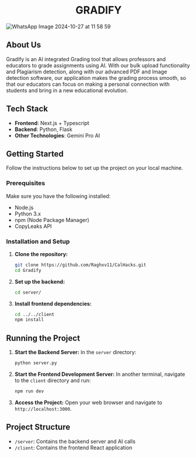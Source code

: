 <h1 align="center">GRADIFY</h1>

![WhatsApp Image 2024-10-27 at 11 58 59](https://github.com/user-attachments/assets/948d4597-1ffb-4f97-924d-63cbc4d49bb5)


## About Us
Gradify is an AI integrated Grading tool that allows professors and educators to grade assignments using AI. With our bulk upload functionality and Plagiarism detection, along with our advanced PDF and Image detection software, our application makes the grading process smooth, so that our educators can focus on making a personal connection with students and bring in a new educational evolution.

## Tech Stack
- **Frontend**: Next.js + Typescript
- **Backend**: Python, Flask
- **Other Technologies**: Gemini Pro AI

## Getting Started

Follow the instructions below to set up the project on your local machine.

### Prerequisites
Make sure you have the following installed:
- Node.js
- Python 3.x
- npm (Node Package Manager)
- CopyLeaks API

### Installation and Setup

1. **Clone the repository:**
   ```bash
   git clone https://github.com/Raghxv11/CalHacks.git
   cd Gradify
   ```

2. **Set up the backend:**
   ```bash
   cd server/
   ```

3. **Install frontend dependencies:**
   ```bash
   cd ../../client
   npm install
   ```

## Running the Project

1. **Start the Backend Server:**
   In the `server` directory:
   ```bash
   python server.py
   ```

2. **Start the Frontend Development Server:**
   In another terminal, navigate to the `client` directory and run:
   ```bash
   npm run dev
   ```

3. **Access the Project:**
   Open your web browser and navigate to `http://localhost:3000`.

## Project Structure

- `/server`: Contains the backend server and AI calls
- `/client`: Contains the frontend React application

